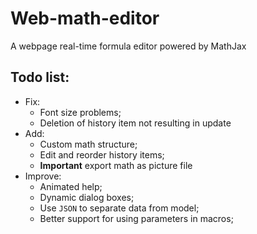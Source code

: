 # Web-math-editor
A webpage real-time formula editor powered by MathJax

## Todo list:
- Fix:  
    - Font size problems;
    - Deletion of history item not resulting in update
- Add: 
    - Custom math structure; 
    - Edit and reorder history items; 
    - **Important** export math as picture file
- Improve: 
    - Animated help;
    - Dynamic dialog boxes;
    - Use `JSON` to separate data from model;
    - Better support for using parameters in macros;
